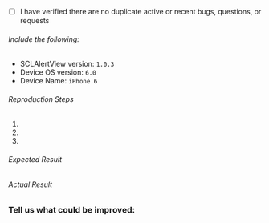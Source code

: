 - [ ] I have verified there are no duplicate active or recent bugs, questions, or requests

###### Include the following:
 - SCLAlertView version: `1.0.3`
 - Device OS version: `6.0`
 - Device Name: `iPhone 6`
 
###### Reproduction Steps
 1.
 2.
 3.

###### Expected Result

###### Actual Result

### Tell us what could be improved:
